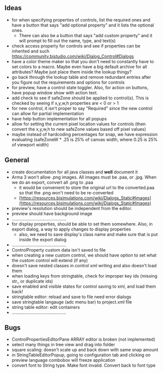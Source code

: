 Ideas
-----------------------------------
* for when specifying properties of controls, list the required ones and have a button that says "add optional property" and it lists the optional ones.
    * There can also be a button that says "add custom property" and it will prompt to fill out the name, type, and text(s)
* check access property for controls and see if properties can be inherited and such https://community.bistudio.com/wiki/Dialog_Control#Dialogs
* have a color theme maker so that you don't need to constantly have to set colors to a macro. Maybe even have a big default archive for all attributes? Maybe just place them inside the lookup thingy?
* go back through the lookup table and remove redundant entries after you figure out the requirements and options for controls
* for preview, have a control state toggler. Also, for action on buttons, have popup window show with action text.
* add check to see if safeZone should be applied to control(s). This is checked by seeing if x,y,w,h properties are < 0 or >  1
* for new control, it isn't proper to say "Required" since the new control can allow for partial implementation
* have help button implementation for all popups
* allow for setting the current pixel location values for controls (then convert the x,y,w,h to new safeZone values based off pixel values)
* maybe instead of hardcoding percentages for snap, we have expression evaluating (safeZoneW * .25 is 25% of canvas width, where 0.25 is 25% of viewport width)

General
-----------------------------------
* create documentation for all java classes and **well** document it
* Arma 3 won't allow .png images. All images must be .paa, or .jpg. When we do an export, convert all .png to .paa
    * it would be convenient to store the original url to the converted.paa so that the .png won't need to be re-converted
    * [https://resources.bisimulations.com/wiki/Dialogs_Static#Images](https://resources.bisimulations.com/wiki/Dialogs_Static#Images)
* preview's resolution should be independent from the editor.
* preview should have background image
* ............................................
* for display properties, should be able to set them somewhere. Also, in export dialog, a way to apply changes to display properties
    * also, we need to save display's class name and make sure that is put inside the export dialog
* ............................................
* ControlProperty custom data isn't saved to file
* when creating a new custom control, we should have option to set what the custom control will extend (if any)
* doesn't save nested classes in control xml writing and also doesn't load them
* when loading keys from stringtable, check for improper key ids (missing str_ or duplicate ids) 
* save enabled and visible states for control saving to xml, and load them back!
* stringtable editor: reload and save to file need error dialogs
* save stringtable langauge (adc menu bar) to project.xml file
* string table editor: edit containers
* ............................................

Bugs
-----------------------------------
* ControlPropertiesEditorPane ARRAY editor is broken (not implemented)
* select many things in tree view and drag into folder
* square scaling: doesn't scale up and back down with same snap amount
* in StringTableEditorPopup, going to configuration tab and clicking on preview language combobox will freeze application
* convert font to String type. Make font invalid. Convert back to font type